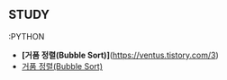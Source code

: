 
## STUDY

:PYTHON
- **[거품 정렬(Bubble Sort)]**(https://ventus.tistory.com/3)
- [거품 정렬(Bubble Sort)](https://ventus.tistory.com/3)

<br>
